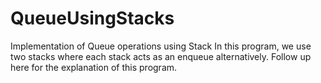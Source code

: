 # QueueUsingStacks
Implementation of Queue operations using Stack
In this program, we use two stacks where each stack acts as an enqueue alternatively.
Follow up here for the explanation of this program.
<a href="https://sunilblog7.wordpress.com/"></a>
